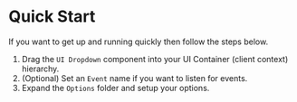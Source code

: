# Quick Start

If you want to get up and running quickly then follow the steps below.

1. Drag the `UI Dropdown` component into your UI Container (client context) hierarchy.
2. (Optional) Set an `Event` name if you want to listen for events.
3. Expand the `Options` folder and setup your options.